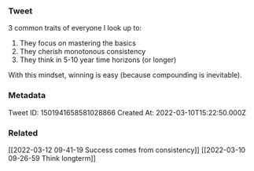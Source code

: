 ### Tweet
3 common traits of everyone I look up to:

1. They focus on mastering the basics
2. They cherish monotonous consistency
3. They think in 5-10 year time horizons (or longer)

With this mindset, winning is easy (because compounding is inevitable).

### Metadata
Tweet ID: 1501941658581028866
Created At: 2022-03-10T15:22:50.000Z

### Related
[[2022-03-12 09-41-19 Success comes from consistency]]
[[2022-03-10 09-26-59 Think longterm]]

